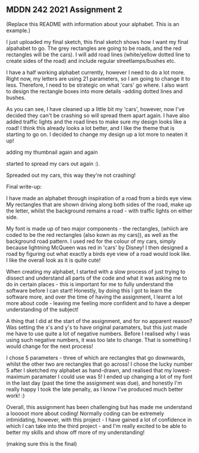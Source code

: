 ## MDDN 242 2021 Assignment 2

(Replace this README with information about your alphabet. This is an example.)

I just uploaded my final sketch, this final sketch shows how I want my final alpahabet to go.  The grey rectangles are going to be roads, and the red rectangles will be the cars).  I will add road lines (white/yellow dotted line to create sides of the road) and include regular streetlamps/bushes etc. 


I have a half working alphabet currently, however I need to do a lot more.  Right now, my letters are using 21 parameters, so I am going to change it to less.   Therefore, I need to be strategic on what 'cars' go where.   I also want to design the rectangle boxes into more details -adding dotted lines and bushes.  

As you can see, I have cleaned up a little bit my 'cars', however, now I've decided they can't be crashing so will spread them apart again.   I have also added traffic lights and the road lines to make sure my design looks like a road!   I think this already looks a lot better, and I like the theme that is starting to go on.  I decided to change my design up a lot more to neaten it up!

adding my thumbnail again
and again

started to spread my cars out again :). 

Spreaded out my cars, this way they're not crashing!


Final write-up: 

I have made an alphabet through inspiration of a road from a birds eye view.   My rectangles that are shown driving along both sides of the road, make up the letter, whilst the background remains a road - with traffic lights on either side.  


My font is made up of two major components - the rectangles, (whiich are coded to be the red rectangles (also kown as my cars)), as well as the background road pattern.   I used red for the colour of my cars, simply because lightning McQueen was red in 'cars' by Disney!  I then designed a road by figuring out what exactly a birds eye view of a road would look like.   I like the overall look as it is quite cute!  

When creating my alphabet, I started with a slow process of just trying to dissect and understand all parts of the code and what it was asking me to do in certain places - this is important for me to fully understand the software before I can start!  Honestly, by doing this I got to learn the software more, and over the time of having the assignment, I learnt a lot more about code - leaving me feeling more confident and to have a deeper understanding of the subject!   

A thing that I did at the start of the assignment, and for no apparent reason?  Was setting the x's and y's to have original paramaters, but this just made me have to use quite a lot of negative numbers.  Before I realised why I was using such negative numbers, it was too late to change.   That is something I would change for the next process! 

I chose 5 parameters - three of which are rectangles that go downwards, whilst the other two are rectangles that go across!    I chose the lucky number 5 after I sketched my alphabet as hand-drawn, and realised that my lowest-maximum paramater I could use was 5!    I ended up changing a lot of my font in the last day (past the time the assignment was due), and honestly I'm really happy I took the late penalty, as I know I've produced much better work!  :)  


Overall, this assignment has been challenging but has made me understand a looooot more about coding!  Normally coding can be extremely intimidating, however, with this project - I have gained a lot of confidence in which I can take into the third project - and I'm really excited to be able to better my skills and show off more of my understanding!   


(making sure this is the final)





